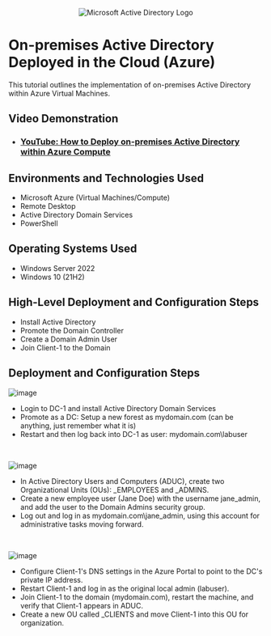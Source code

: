 <p align="center">
<img src="https://i.imgur.com/pU5A58S.png" alt="Microsoft Active Directory Logo"/>
</p>

<h1>On-premises Active Directory Deployed in the Cloud (Azure)</h1>
This tutorial outlines the implementation of on-premises Active Directory within Azure Virtual Machines.<br />


<h2>Video Demonstration</h2>

- ### [YouTube: How to Deploy on-premises Active Directory within Azure Compute](https://www.youtube.com)

<h2>Environments and Technologies Used</h2>

- Microsoft Azure (Virtual Machines/Compute)
- Remote Desktop
- Active Directory Domain Services
- PowerShell

<h2>Operating Systems Used </h2>

- Windows Server 2022
- Windows 10 (21H2)

<h2>High-Level Deployment and Configuration Steps</h2>

- Install Active Directory
- Promote the Domain Controller
- Create a Domain Admin User
- Join Client-1 to the Domain

<h2>Deployment and Configuration Steps</h2>

![image](https://github.com/user-attachments/assets/d0436f63-9add-4710-9245-80de4ba4a095)

- Login to DC-1 and install Active Directory Domain Services
- Promote as a DC: Setup a new forest as mydomain.com (can be anything, just remember what it is)
- Restart and then log back into DC-1 as user: mydomain.com\labuser

<br />

![image](https://github.com/user-attachments/assets/3cd5baaf-cb16-4b5b-bac5-f8a8eddd8bbc)

- In Active Directory Users and Computers (ADUC), create two Organizational Units (OUs): _EMPLOYEES and _ADMINS.
- Create a new employee user (Jane Doe) with the username jane_admin, and add the user to the Domain Admins security group.
- Log out and log in as mydomain.com\jane_admin, using this account for administrative tasks moving forward.
  
<br />

![image](https://github.com/user-attachments/assets/faba9464-fe06-476d-b22c-7edd58d019c9)

- Configure Client-1's DNS settings in the Azure Portal to point to the DC's private IP address.
- Restart Client-1 and log in as the original local admin (labuser).
- Join Client-1 to the domain (mydomain.com), restart the machine, and verify that Client-1 appears in ADUC.
- Create a new OU called _CLIENTS and move Client-1 into this OU for organization.
<br />
